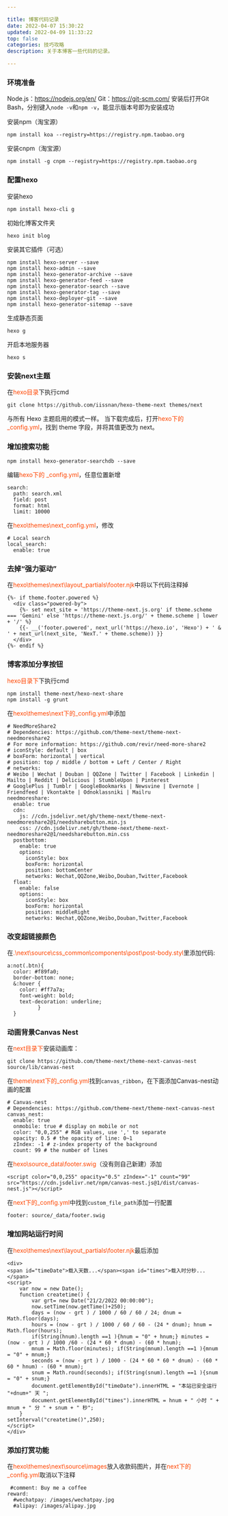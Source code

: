 ```yaml
---

title: 博客代码记录
date: 2022-04-07 15:30:22
updated: 2022-04-09 11:33:22
top: false
categories: 技巧攻略
description: 关于本博客一些代码的记录。

---
```


### 环境准备
Node.js：https://nodejs.org/en/
Git：https://git-scm.com/
安装后打开Git Bash，分别键入`node -v`和`npm -v`，能显示版本号即为安装成功

安装npm（淘宝源）
```
npm install koa --registry=https://registry.npm.taobao.org
```
安装cnpm（淘宝源）
```
npm install -g cnpm --registry=https://registry.npm.taobao.org
```

### 配置hexo
安装hexo
```
npm install hexo-cli g
```
初始化博客文件夹
```
hexo init blog
```
安装其它插件（可选）
```
npm install hexo-server --save
npm install hexo-admin --save
npm install hexo-generator-archive --save
npm install hexo-generator-feed --save
npm install hexo-generator-search --save
npm install hexo-generator-tag --save
npm install hexo-deployer-git --save
npm install hexo-generator-sitemap --save
```
生成静态页面
```
hexo g
```
开启本地服务器
```
hexo s
```
### 安装next主题
在<font color=#FF4500>hexo目录</font>下执行cmd
```
git clone https://github.com/iissnan/hexo-theme-next themes/next
```
与所有 Hexo 主题启用的模式一样。 当下载完成后，打开<font color=#FF4500>hexo下的 _config.yml</font>，找到 theme 字段，并将其值更改为 next。

### 增加搜索功能
```
npm install hexo-generator-searchdb --save
```
编辑<font color=#FF4500>hexo下的 _config.yml</font>，任意位置新增
```
search:
  path: search.xml
  field: post
  format: html
  limit: 10000
```
在<font color=#FF4500>hexo\themes\next\_config.yml</font>，修改
```
# Local search
local_search:
  enable: true
```

### 去掉“强力驱动”
在<font color=#FF4500>hexo\themes\next\layout\_partials\footer.njk</font>中将以下代码注释掉
```
{%- if theme.footer.powered %}
  <div class="powered-by">
    {%- set next_site = 'https://theme-next.js.org' if theme.scheme === 'Gemini' else 'https://theme-next.js.org/' + theme.scheme | lower + '/' %}
    {{- __('footer.powered', next_url('https://hexo.io', 'Hexo') + ' & ' + next_url(next_site, 'NexT.' + theme.scheme)) }}
  </div>
{%- endif %}
```

### 博客添加分享按钮
<font color=#FF4500>hexo目录下</font>下执行cmd
```
npm install theme-next/hexo-next-share
npm install -g grunt
```
在<font color=#FF4500>hexo\themes\next下的_config.yml</font>中添加
```
# NeedMoreShare2
# Dependencies: https://github.com/theme-next/theme-next-needmoreshare2
# For more information: https://github.com/revir/need-more-share2
# iconStyle: default | box
# boxForm: horizontal | vertical
# position: top / middle / bottom + Left / Center / Right
# networks:
# Weibo | Wechat | Douban | QQZone | Twitter | Facebook | Linkedin | Mailto | Reddit | Delicious | StumbleUpon | Pinterest
# GooglePlus | Tumblr | GoogleBookmarks | Newsvine | Evernote | Friendfeed | Vkontakte | Odnoklassniki | Mailru
needmoreshare:
  enable: true
  cdn:
    js: //cdn.jsdelivr.net/gh/theme-next/theme-next-needmoreshare2@1/needsharebutton.min.js
    css: //cdn.jsdelivr.net/gh/theme-next/theme-next-needmoreshare2@1/needsharebutton.min.css
  postbottom:
    enable: true
    options:
      iconStyle: box
      boxForm: horizontal
      position: bottomCenter
      networks: Wechat,QQZone,Weibo,Douban,Twitter,Facebook
  float:
    enable: false
    options:
      iconStyle: box
      boxForm: horizontal
      position: middleRight
      networks: Wechat,QQZone,Weibo,Douban,Twitter,Facebook

```

### 改变超链接颜色
在<font color=#FF4500>.\next\source\css\_common\components\post\post-body.styl</font>里添加代码:
```
a:not(.btn){
  color: #f89fa0;
  border-bottom: none;
  &:hover {
	color: #ff7a7a;
	font-weight: bold;
	text-decoration: underline;
  		  }
  }
```
### 动画背景Canvas Nest
在<font color=#FF4500>next目录下</font>安装动画库：
```
git clone https://github.com/theme-next/theme-next-canvas-nest source/lib/canvas-nest
```
在<font color=#FF4500>theme\next下的_config.yml</font>找到`canvas_ribbon`，在下面添加Canvas-nest动画的配置
```
# Canvas-nest
# Dependencies: https://github.com/theme-next/theme-next-canvas-nest
canvas_nest:
  enable: true
  onmobile: true # display on mobile or not
  color: "0,0,255" # RGB values, use ',' to separate
  opacity: 0.5 # the opacity of line: 0~1
  zIndex: -1 # z-index property of the background
  count: 99 # the number of lines
```
在<font color=#FF4500>hexo\source\_data\footer.swig</font>（没有则自己新建）添加
```
<script color="0,0,255" opacity="0.5" zIndex="-1" count="99" src="https://cdn.jsdelivr.net/npm/canvas-nest.js@1/dist/canvas-nest.js"></script>
```
在<font color=#FF4500>next下的_config.yml</font>中找到`custom_file_path`添加一行配置
```
footer: source/_data/footer.swig
```

### 增加网站运行时间
在<font color=#FF4500>hexo\themes\next\layout\_partials\footer.njk</font>最后添加
```
<div>
<span id="timeDate">载入天数...</span><span id="times">载入时分秒...</span>
<script>
    var now = new Date();
    function createtime() {
        var grt= new Date("21/2/2022 00:00:00");
        now.setTime(now.getTime()+250);
        days = (now - grt ) / 1000 / 60 / 60 / 24; dnum = Math.floor(days);
        hours = (now - grt ) / 1000 / 60 / 60 - (24 * dnum); hnum = Math.floor(hours);
        if(String(hnum).length ==1 ){hnum = "0" + hnum;} minutes = (now - grt ) / 1000 /60 - (24 * 60 * dnum) - (60 * hnum);
        mnum = Math.floor(minutes); if(String(mnum).length ==1 ){mnum = "0" + mnum;}
        seconds = (now - grt ) / 1000 - (24 * 60 * 60 * dnum) - (60 * 60 * hnum) - (60 * mnum);
        snum = Math.round(seconds); if(String(snum).length ==1 ){snum = "0" + snum;}
        document.getElementById("timeDate").innerHTML = "本站已安全运行 "+dnum+" 天 ";
        document.getElementById("times").innerHTML = hnum + " 小时 " + mnum + " 分 " + snum + " 秒";
    }
setInterval("createtime()",250);
</script>
</div>
```

### 添加打赏功能
在<font color=#FF4500>hexo\themes\next\source\images</font>放入收款码图片，并在<font color=#FF4500>next下的_config.yml</font>取消以下注释
```
 #comment: Buy me a coffee
reward:
  #wechatpay: /images/wechatpay.jpg
  #alipay: /images/alipay.jpg

```